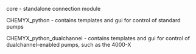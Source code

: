 core - standalone connection module

CHEMYX_python - contains templates and gui for control of standard pumps

CHEMYX_python_dualchannel - contains templates and gui for control of dualchannel-enabled pumps, such as the 4000-X